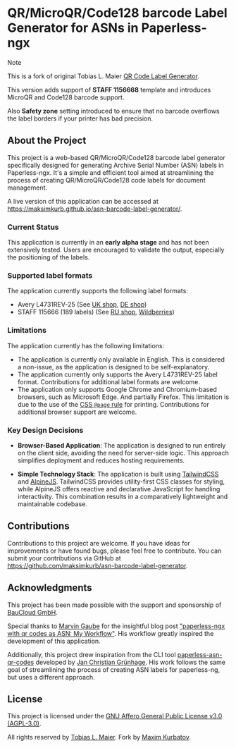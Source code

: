 # QR/MicroQR/Code128 barcode Label Generator for ASNs in Paperless-ngx

> [!NOTE]  
> This is a fork of original Tobias L. Maier [QR Code Label Generator](https://github.com/tmaier/asn-qr-code-label-generator).
>
> This version adds support of **STAFF 1156668** template and introduces MicroQR and Code128 barcode support.
>
> Also **Safety zone** setting introduced to ensure that no barcode overflows the label borders if your printer has bad precision.


## About the Project

This project is a web-based QR/MicroQR/Code128 barcode label generator specifically designed for generating Archive Serial Number (ASN) labels in Paperless-ngx. It's a simple and efficient tool aimed at streamlining the process of creating QR/MicroQR/Code128 code labels for document management.

A live version of this application can be accessed at <https://maksimkurb.github.io/asn-barcode-label-generator/>.

### Current Status

This application is currently in an **early alpha stage** and has not been extensively tested.
Users are encouraged to validate the output, especially the positioning of the labels.

### Supported label formats

The application currently supports the following label formats:

- Avery L4731REV-25 (See [UK shop](https://www.avery.co.uk/product/mini-multipurpose-labels-l4731rev-25), [DE shop](https://www.avery-zweckform.com/produkt/universal-etiketten-l4731rev-25))
- STAFF 115666 (189 labels) (See [RU shop](https://www.vseinstrumenti.ru/product/etiketka-samokleyaschayasya-staff-25-4x10mm-189-etiketok-belaya-80g-m2-50-listov-basic-115666-15347920/), [Wildberries](https://www.wildberries.ru/catalog/254336586/detail.aspx))

### Limitations

The application currently has the following limitations:

- The application is currently only available in English.
  This is considered a non-issue, as the application is designed to be self-explanatory.
- The application currently only supports the Avery L4731REV-25 label format.
  Contributions for additional label formats are welcome.
- The application only supports Google Chrome and Chromium-based browsers, such as Microsoft Edge. And partially Firefox.
  This limitation is due to the use of the [CSS `@page` rule](https://developer.mozilla.org/en-US/docs/Web/CSS/@page) for printing.
  Contributions for additional browser support are welcome.

### Key Design Decisions

- **Browser-Based Application**: The application is designed to run entirely on the client side, avoiding the need for server-side logic. This approach simplifies deployment and reduces hosting requirements.

- **Simple Technology Stack**: The application is built using [TailwindCSS](https://tailwindcss.com) and [AlpineJS](https://alpinejs.dev). TailwindCSS provides utility-first CSS classes for styling, while AlpineJS offers reactive and declarative JavaScript for handling interactivity. This combination results in a comparatively lightweight and maintainable codebase.

## Contributions

Contributions to this project are welcome.
If you have ideas for improvements or have found bugs, please feel free to contribute.
You can submit your contributions via GitHub at <https://github.com/maksimkurb/asn-barcode-label-generator>.

## Acknowledgments

This project has been made possible with the support and sponsorship of [BauCloud GmbH](https://www.baucloud.com).

Special thanks to [Marvin Gaube](https://margau.net) for the insightful blog post ["paperless-ngx with qr codes as ASN: My Workflow"](https://margau.net/posts/2023-04-16-paperless-ngx-asn/). His workflow greatly inspired the development of this application.

Additionally, this project drew inspiration from the CLI tool [paperless-asn-qr-codes](https://git.jcg.re/jcgruenhage/paperless-asn-qr-codes) developed by [Jan Christian Grünhage](https://jcg.re). His work follows the same goal of streamlining the process of creating ASN labels for paperless-ng, but uses a different approach.

## License

This project is licensed under the [GNU Affero General Public License v3.0 (AGPL-3.0)](https://www.gnu.org/licenses/agpl-3.0.html).

All rights reserved by [Tobias L. Maier](https://tobiasmaier.info).
Fork by [Maxim Kurbatov](https://kurb.me).
